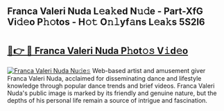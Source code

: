 ## Franca Valeri Nuda L𝚎a𝚔ed N𝚞𝚍e - Part-XfG Vi𝚍𝚎o P𝚑𝚘tos - H𝚘𝚝 O𝚗𝚕yf𝚊ns L𝚎a𝚔s 5S2I6

# <h2><a href="http://kfcrwq4.oniu.top/?m=Franca+Valeri+Nuda">🔗👉 🔴 Franca Valeri Nuda P𝚑ot𝚘𝚜 V𝚒d𝚎o</a></h2>

[![Franca Valeri Nuda Nu𝚍e𝚜](https://i.imgur.com/0qMVB7G.gif)](http://kfcrwq4.oniu.top/?m=Franca+Valeri+Nuda)
Web-based artist and amusement giver Franca Valeri Nuda, acclaimed for disseminating dance and lifestyle knowledge through popular dance trends and brief videos. Franca Valeri Nuda's public image is marked by its friendly and genuine nature, but the depths of his personal life remain a source of intrigue and fascination.  
